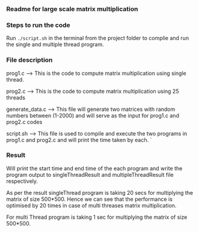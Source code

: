 ### Readme for large scale matrix multiplication


### Steps to run the code

Run ```./script.sh``` in the terminal from the project folder to complie and run the single and multiple thread program.

### File description
prog1.c --> This is the code to compute matrix multiplication using single thread.

prog2.c --> This is the code to compute matrix multiplication using 25 threads

generate_data.c --> This file will generate two matrices with random numbers between (1-2000) and will serve as the input for prog1.c and prog2.c codes

script.sh --> This file is used to compile and execute the two programs in prog1.c and prog2.c and will print the time taken by each.
`
### Result

Will print the start time and end time of the each program and write the program output to singleThreadResult and multipleThreadResult file respectively.

As per the result singleThread program is taking 20 secs for multiplying the matrix of size 500*500. Hence we can see that the performance is optimised by 20 times in case of multi threases matrix multiplication.

For multi Thread program is taking 1 sec for multiplying the matrix of size 500*500.